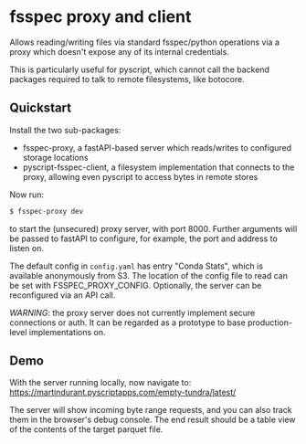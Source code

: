 fsspec proxy and client
=======================

Allows reading/writing files via standard fsspec/python operations via a
proxy which doesn't expose any of its internal credentials. 

This is particularly useful for pyscript, which cannot call the backend
packages required to talk to remote filesystems, like botocore.

Quickstart
----------

Install the two sub-packages:
- fsspec-proxy, a fastAPI-based server which reads/writes to configured storage
  locations
- pyscript-fsspec-client, a filesystem implementation that connects to the proxy, 
  allowing even pyscript to access bytes in remote stores

Now run:
```bash
$ fsspec-proxy dev
```
to start the (unsecured) proxy server, with port 8000. Further arguments
will be passed to fastAPI to configure, for example, the port and address
to listen on.

The default config in `config.yaml` has entry "Conda Stats", 
which is available anonymously from S3. The location of the config
file to read can be set with FSSPEC_PROXY_CONFIG. Optionally, the
server can be reconfigured via an API call.

*WARNING*: the proxy server does not currently implement secure connections
or auth. It can be regarded as a prototype to base production-level 
implementations on.

Demo
----

With the server running locally, 
now navigate to: https://martindurant.pyscriptapps.com/empty-tundra/latest/

The server will show incoming byte range requests, and you can also track them
in the browser's debug console. The end result should be a table view of the
contents of the target parquet file. 
